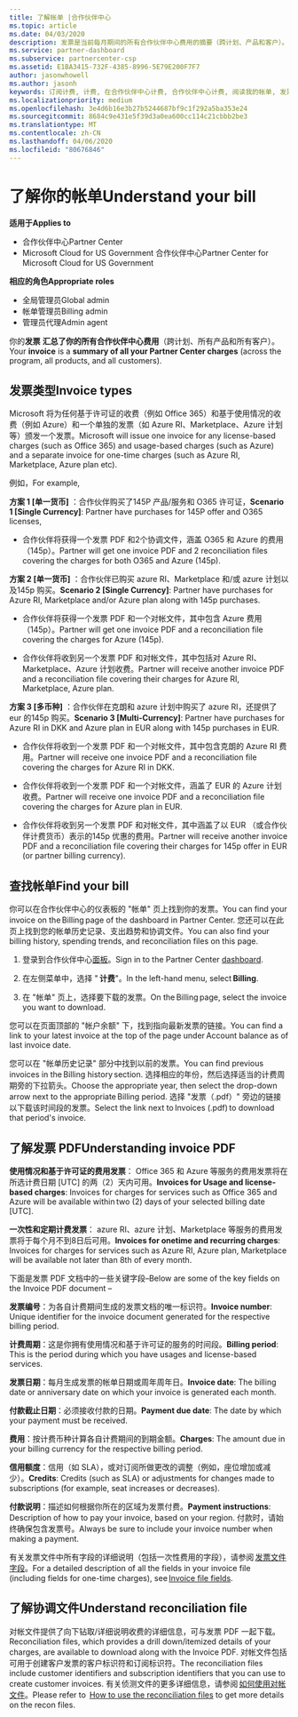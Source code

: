 ```yaml
---
title: 了解帐单 |合作伙伴中心
ms.topic: article
ms.date: 04/03/2020
description: 发票是当前每月期间的所有合作伙伴中心费用的摘要（跨计划、产品和客户）。
ms.service: partner-dashboard
ms.subservice: partnercenter-csp
ms.assetid: E1BA3415-732F-4385-8996-5E79E200F7F7
author: jasonwhowell
ms.author: jasonh
keywords: 订阅计费, 计费, 在合作伙伴中心计费, 合作伙伴中心计费, 阅读我的帐单, 发票, 合作伙伴中心发票, 云解决方案提供商发票, 我的帐单在哪里？
ms.localizationpriority: medium
ms.openlocfilehash: 3e4d6b16e3b27b5244687bf9c1f292a5ba353e24
ms.sourcegitcommit: 8684c9e431e5f39d3a0ea600cc114c21cbbb2be3
ms.translationtype: MT
ms.contentlocale: zh-CN
ms.lasthandoff: 04/06/2020
ms.locfileid: "80676846"
---
```

# <a name="understand-your-bill"></a><span data-ttu-id="d82e7-104">了解你的帐单</span><span class="sxs-lookup"><span data-stu-id="d82e7-104">Understand your bill</span></span>

<span data-ttu-id="d82e7-105">**适用于**</span><span class="sxs-lookup"><span data-stu-id="d82e7-105">**Applies to**</span></span>

- <span data-ttu-id="d82e7-106">合作伙伴中心</span><span class="sxs-lookup"><span data-stu-id="d82e7-106">Partner Center</span></span>
- <span data-ttu-id="d82e7-107">Microsoft Cloud for US Government 合作伙伴中心</span><span class="sxs-lookup"><span data-stu-id="d82e7-107">Partner Center for Microsoft Cloud for US Government</span></span>

<span data-ttu-id="d82e7-108">**相应的角色**</span><span class="sxs-lookup"><span data-stu-id="d82e7-108">**Appropriate roles**</span></span>

- <span data-ttu-id="d82e7-109">全局管理员</span><span class="sxs-lookup"><span data-stu-id="d82e7-109">Global admin</span></span>
- <span data-ttu-id="d82e7-110">帐单管理员</span><span class="sxs-lookup"><span data-stu-id="d82e7-110">Billing admin</span></span>
- <span data-ttu-id="d82e7-111">管理员代理</span><span class="sxs-lookup"><span data-stu-id="d82e7-111">Admin agent</span></span>


<span data-ttu-id="d82e7-112">你的**发票** **汇总了你的所有合作伙伴中心费用**（跨计划、所有产品和所有客户）。</span><span class="sxs-lookup"><span data-stu-id="d82e7-112">Your **invoice** is a **summary of all your Partner Center charges** (across the program, all products, and all customers).</span></span> 

## <a name="invoice-types"></a><span data-ttu-id="d82e7-113">发票类型</span><span class="sxs-lookup"><span data-stu-id="d82e7-113">Invoice types</span></span>

<span data-ttu-id="d82e7-114">Microsoft 将为任何基于许可证的收费（例如 Office 365）和基于使用情况的收费（例如 Azure）和一个单独的发票（如 Azure RI、Marketplace、Azure 计划等）颁发一个发票。</span><span class="sxs-lookup"><span data-stu-id="d82e7-114">Microsoft will issue one invoice for any license-based charges (such as Office 365) and usage-based charges (such as Azure) and a separate invoice for one-time charges (such as Azure RI, Marketplace, Azure plan etc).</span></span> 

<span data-ttu-id="d82e7-115">例如，</span><span class="sxs-lookup"><span data-stu-id="d82e7-115">For example,</span></span>  

<span data-ttu-id="d82e7-116">**方案 1 [单一货币]** ：合作伙伴购买了145P 产品/服务和 O365 许可证，</span><span class="sxs-lookup"><span data-stu-id="d82e7-116">**Scenario 1 [Single Currency]**: Partner have purchases for 145P offer and O365 licenses,</span></span>  

- <span data-ttu-id="d82e7-117">合作伙伴将获得一个发票 PDF 和2个协调文件，涵盖 O365 和 Azure 的费用（145p）。</span><span class="sxs-lookup"><span data-stu-id="d82e7-117">Partner will get one invoice PDF and 2 reconciliation files covering the charges for both O365 and Azure (145p).</span></span>  

<span data-ttu-id="d82e7-118">**方案 2 [单一货币]** ：合作伙伴已购买 azure RI、Marketplace 和/或 azure 计划以及145p 购买。</span><span class="sxs-lookup"><span data-stu-id="d82e7-118">**Scenario 2 [Single Currency]**: Partner have purchases for Azure RI, Marketplace and/or Azure plan along with 145p purchases.</span></span> 

- <span data-ttu-id="d82e7-119">合作伙伴将获得一个发票 PDF 和一个对帐文件，其中包含 Azure 费用（145p）。</span><span class="sxs-lookup"><span data-stu-id="d82e7-119">Partner will get one invoice PDF and a reconciliation file covering the charges for Azure (145p).</span></span> 

- <span data-ttu-id="d82e7-120">合作伙伴将收到另一个发票 PDF 和对帐文件，其中包括对 Azure RI、Marketplace、Azure 计划收费。</span><span class="sxs-lookup"><span data-stu-id="d82e7-120">Partner will receive another invoice PDF and a reconciliation file covering their charges for Azure RI, Marketplace, Azure plan.</span></span> 

<span data-ttu-id="d82e7-121">**方案 3 [多币种]** ：合作伙伴在克朗和 azure 计划中购买了 azure RI，还提供了 eur 的145p 购买。</span><span class="sxs-lookup"><span data-stu-id="d82e7-121">**Scenario 3 [Multi-Currency]**: Partner have purchases for Azure RI in DKK and Azure plan in EUR along with 145p purchases in EUR.</span></span> 

- <span data-ttu-id="d82e7-122">合作伙伴将收到一个发票 PDF 和一个对帐文件，其中包含克朗的 Azure RI 费用。</span><span class="sxs-lookup"><span data-stu-id="d82e7-122">Partner will receive one invoice PDF and a reconciliation file covering the charges for Azure RI in DKK.</span></span> 

- <span data-ttu-id="d82e7-123">合作伙伴将收到一个发票 PDF 和一个对帐文件，涵盖了 EUR 的 Azure 计划收费。</span><span class="sxs-lookup"><span data-stu-id="d82e7-123">Partner will receive one invoice PDF and a reconciliation file covering the charges for Azure plan in EUR.</span></span> 

- <span data-ttu-id="d82e7-124">合作伙伴将收到另一个发票 PDF 和对帐文件，其中涵盖了以 EUR （或合作伙伴计费货币）表示的145p 优惠的费用。</span><span class="sxs-lookup"><span data-stu-id="d82e7-124">Partner will receive another invoice PDF and a reconciliation file covering their charges for 145p offer in EUR (or partner billing currency).</span></span> 

## <a name="find-your-bill"></a><span data-ttu-id="d82e7-125">查找帐单</span><span class="sxs-lookup"><span data-stu-id="d82e7-125">Find your bill</span></span> 

<span data-ttu-id="d82e7-126">你可以在合作伙伴中心的仪表板的 "帐单" 页上找到你的发票。</span><span class="sxs-lookup"><span data-stu-id="d82e7-126">You can find your invoice on the Billing page of the dashboard in Partner Center.</span></span> <span data-ttu-id="d82e7-127">您还可以在此页上找到您的帐单历史记录、支出趋势和协调文件。</span><span class="sxs-lookup"><span data-stu-id="d82e7-127">You can also find your billing history, spending trends, and reconciliation files on this page.</span></span> 

1. <span data-ttu-id="d82e7-128">登录到合作伙伴中心[面板](https://partner.microsoft.com/dashboard/home)。</span><span class="sxs-lookup"><span data-stu-id="d82e7-128">Sign in to the Partner Center [dashboard](https://partner.microsoft.com/dashboard/home).</span></span> 

2. <span data-ttu-id="d82e7-129">在左侧菜单中，选择 " **计费**"。</span><span class="sxs-lookup"><span data-stu-id="d82e7-129">In the left-hand menu, select **Billing**.</span></span> 

3. <span data-ttu-id="d82e7-130">在 "帐单" 页上，选择要下载的发票。</span><span class="sxs-lookup"><span data-stu-id="d82e7-130">On the Billing page, select the invoice you want to download.</span></span> 

<span data-ttu-id="d82e7-131">您可以在页面顶部的 "帐户余额" 下，找到指向最新发票的链接。</span><span class="sxs-lookup"><span data-stu-id="d82e7-131">You can find a link to your latest invoice at the top of the page under Account balance as of last invoice date.</span></span> 

<span data-ttu-id="d82e7-132">您可以在 "帐单历史记录" 部分中找到以前的发票。</span><span class="sxs-lookup"><span data-stu-id="d82e7-132">You can find previous invoices in the Billing history section.</span></span> <span data-ttu-id="d82e7-133">选择相应的年份，然后选择适当的计费周期旁的下拉箭头。</span><span class="sxs-lookup"><span data-stu-id="d82e7-133">Choose the appropriate year, then select the drop-down arrow next to the appropriate Billing period.</span></span> <span data-ttu-id="d82e7-134">选择 "发票（.pdf）" 旁边的链接以下载该时间段的发票。</span><span class="sxs-lookup"><span data-stu-id="d82e7-134">Select the link next to Invoices (.pdf) to download that period's invoice.</span></span> 

## <a name="understanding-invoice-pdf"></a><span data-ttu-id="d82e7-135">了解发票 PDF</span><span class="sxs-lookup"><span data-stu-id="d82e7-135">Understanding invoice PDF</span></span> 

<span data-ttu-id="d82e7-136">**使用情况和基于许可证的费用发票**： Office 365 和 Azure 等服务的费用发票将在所选计费日期 [UTC] 的两（2）天内可用。</span><span class="sxs-lookup"><span data-stu-id="d82e7-136">**Invoices for Usage and license-based charges**: Invoices for charges for services such as Office 365 and Azure will be available within two (2) days of your selected billing date [UTC].</span></span>  

<span data-ttu-id="d82e7-137">**一次性和定期计费发票**： azure RI、azure 计划、Marketplace 等服务的费用发票将于每个月不到8日后可用。</span><span class="sxs-lookup"><span data-stu-id="d82e7-137">**Invoices for onetime and recurring charges**: Invoices for charges for services such as Azure RI, Azure plan, Marketplace will be available not later than 8th of every month.</span></span>  

<span data-ttu-id="d82e7-138">下面是发票 PDF 文档中的一些关键字段–</span><span class="sxs-lookup"><span data-stu-id="d82e7-138">Below are some of the key fields on the Invoice PDF document –</span></span> 

<span data-ttu-id="d82e7-139">**发票编号**：为各自计费期间生成的发票文档的唯一标识符。</span><span class="sxs-lookup"><span data-stu-id="d82e7-139">**Invoice number**: Unique identifier for the invoice document generated for the respective billing period.</span></span> 

<span data-ttu-id="d82e7-140">**计费周期**：这是你拥有使用情况和基于许可证的服务的时间段。</span><span class="sxs-lookup"><span data-stu-id="d82e7-140">**Billing period**: This is the period during which you have usages and license-based services.</span></span> 

<span data-ttu-id="d82e7-141">**发票日期**：每月生成发票的帐单日期或周年周年日。</span><span class="sxs-lookup"><span data-stu-id="d82e7-141">**Invoice date**: The billing date or anniversary date on which your invoice is generated each month.</span></span> 

<span data-ttu-id="d82e7-142">**付款截止日期**：必须接收付款的日期。</span><span class="sxs-lookup"><span data-stu-id="d82e7-142">**Payment due date**: The date by which your payment must be received.</span></span> 

<span data-ttu-id="d82e7-143">**费用**：按计费币种计算各自计费期间的到期金额。</span><span class="sxs-lookup"><span data-stu-id="d82e7-143">**Charges**: The amount due in your billing currency for the respective billing period.</span></span> 

<span data-ttu-id="d82e7-144">**信用额度**：信用（如 SLA），或对订阅所做更改的调整（例如，座位增加或减少）。</span><span class="sxs-lookup"><span data-stu-id="d82e7-144">**Credits**: Credits (such as SLA) or adjustments for changes made to subscriptions (for example, seat increases or decreases).</span></span> 

<span data-ttu-id="d82e7-145">**付款说明**：描述如何根据你所在的区域为发票付费。</span><span class="sxs-lookup"><span data-stu-id="d82e7-145">**Payment instructions**: Description of how to pay your invoice, based on your region.</span></span> <span data-ttu-id="d82e7-146">付款时，请始终确保包含发票号。</span><span class="sxs-lookup"><span data-stu-id="d82e7-146">Always be sure to include your invoice number when making a payment.</span></span> 

<span data-ttu-id="d82e7-147">有关发票文件中所有字段的详细说明（包括一次性费用的字段），请参阅 [发票文件字段](invoice-file.md)。</span><span class="sxs-lookup"><span data-stu-id="d82e7-147">For a detailed description of all the fields in your invoice file (including fields for one-time charges), see [Invoice file fields](invoice-file.md).</span></span> 

## <a name="understand-reconciliation-file"></a><span data-ttu-id="d82e7-148">了解协调文件</span><span class="sxs-lookup"><span data-stu-id="d82e7-148">Understand reconciliation file</span></span> 

 <span data-ttu-id="d82e7-149">对帐文件提供了向下钻取/详细说明收费的详细信息，可与发票 PDF 一起下载。</span><span class="sxs-lookup"><span data-stu-id="d82e7-149">Reconciliation files, which provides a drill down/itemized details of your charges, are available to download along with the Invoice PDF.</span></span> <span data-ttu-id="d82e7-150">对帐文件包括可用于创建客户发票的客户标识符和订阅标识符。</span><span class="sxs-lookup"><span data-stu-id="d82e7-150">The reconciliation files include customer identifiers and subscription identifiers that you can use to create customer invoices.</span></span> <span data-ttu-id="d82e7-151">有关侦测文件的更多详细信息，请参阅 [如何使用对帐文件](use-the-reconciliation-files.md)。</span><span class="sxs-lookup"><span data-stu-id="d82e7-151">Please refer to  [How to use the reconciliation files](use-the-reconciliation-files.md) to get more details on the recon files.</span></span> 




























